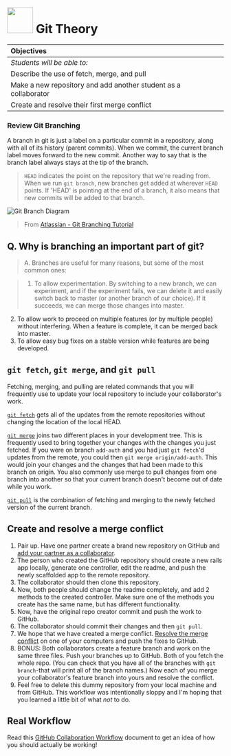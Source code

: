 # <img src="https://cloud.githubusercontent.com/assets/7833470/10423298/ea833a68-7079-11e5-84f8-0a925ab96893.png" width="60"> Git Theory

| Objectives |
| :--- |
| *Students will be able to:* |
| Describe the use of fetch, merge, and pull |
| Make a new repository and add another student as a collaborator |
| Create and resolve their first merge conflict |


### Review Git Branching

A branch in git is just a label on a particular commit in a repository, along with all of its history (parent commits). When we commit, the current branch label moves forward to the new commit. Another way to say that is the branch label always stays at the tip of the branch.

> `HEAD` indicates the point on the repository that we're reading from. When we run `git branch`, new branches get added at wherever `HEAD` points. If 'HEAD' is pointing at the end of a branch, it also means that new commits will be added to that branch.

![Git Branch Diagram](https://www.atlassian.com/git/images/tutorials/collaborating/using-branches/01.svg)

> From [Atlassian - Git Branching Tutorial](https://www.atlassian.com/git/tutorials/using-branches/git-branch)

Q. Why is branching an important part of git?
---

> A. Branches are useful for many reasons, but some of the most common ones:

> 1. To allow experimentation. By switching to a new branch, we can experiment,
and if the experiment fails, we can delete it and easily switch back to master
(or another branch of our choice). If it succeeds, we can merge those changes
into master.
2. To allow work to proceed on multiple features (or by multiple people) without
interfering. When a feature is complete, it can be merged back into master.
3. To allow easy bug fixes on a stable version while features are being developed.

## `git fetch`, `git merge`, and `git pull`

Fetching, merging, and pulling are related commands that you will frequently use to update your local repository to include your collaborator's work.

[`git fetch`](https://git-scm.com/docs/git-fetch) gets all of the updates from the remote repositories without changing the location of the local HEAD.

[`git merge`](https://git-scm.com/docs/git-merge) joins two different places in your development tree. This is frequently used to bring together your changes with the changes you just fetched. If you were on branch `add-auth` and you had just `git fetch`'d updates from the remote, you could then `git merge origin/add-auth`. This would join your changes and the changes that had been made to this branch on origin. You also commonly use merge to pull changes from one branch into another so that your current branch doesn't become out of date while you work.

[`git pull`](https://git-scm.com/docs/git-pull) is the combination of fetching and merging to the newly fetched version of the current branch.

## Create and resolve a merge conflict

1. Pair up. Have one partner create a brand new repository on GitHub and [add your partner as a collaborator](https://help.github.com/articles/adding-collaborators-to-a-personal-repository/).
2. The person who created the GitHub repository should create a new rails app locally, generate one controller, edit the readme, and push the newly scaffolded app to the remote repository.
3. The collaborator should then clone this repository.
4. Now, both people should change the readme completely, and add 2 methods to the created controller. Make sure one of the methods you create has the same name, but has different functionality.
5. Now, have the original repo creator commit and push the work to GitHub.
6. The collaborator should commit their changes and then `git pull`.
7. We hope that we have created a merge conflict. [Resolve the merge conflict](https://github.com/SF-WDI-LABS/shared_modules/blob/master/how-to/github-collaboration-workflow.md#resolving-merge-conflicts-locally) on one of your computers and push the fixes to GitHub.  
8. BONUS: Both collaborators create a feature branch and work on the same three files. Push your branches up to GitHub. Both of you fetch the whole repo. (You can check that you have all of the branches with `git branch`-that will print all of the branch names.) Now each of you merge your collaborator's feature branch into yours and resolve the conflict.
8. Feel free to delete this dummy repository from your local machine and from GitHub. This workflow was intentionally sloppy and I'm hoping that you learned a little bit of what *not* to do.


## Real Workflow

Read this [GitHub Collaboration Workflow](https://github.com/SF-WDI-LABS/shared_modules/blob/master/how-to/github-collaboration-workflow.md) document to get an idea of how you should actually be working!

